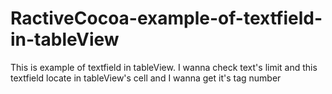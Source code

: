# RactiveCocoa-example-of-textfield-in-tableView

This is example of textfield in tableView. I wanna check text's limit and this textfield locate in tableView's cell and I wanna get it's tag number 
